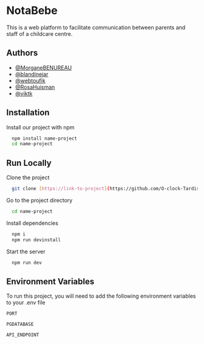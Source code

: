 # NotaBebe

This is a web platform to facilitate communication between parents and staff of a childcare centre.


## Authors

- [@MorganeBENUREAU](https://github.com/MorganeBENUREAU)
- [@blandinejar](https://github.com/blandinejar)
- [@webtoufik](https://github.com/webtoufik)
- [@RosaHuisman](https://github.com/RosaHuisman)
- [@viktk](https://github.com/viktk)

  
## Installation

Install our project with npm

```bash
  npm install name-project
  cd name-project
```
    
## Run Locally

Clone the project

```bash
  git clone [https://link-to-project](https://github.com/O-clock-Tardis/projet-06-notabebe)
```

Go to the project directory

```bash
  cd name-project
```

Install dependencies

```bash
  npm i
  npm run devinstall
```

Start the server

```bash
  npm run dev
```

  
## Environment Variables

To run this project, you will need to add the following environment variables to your .env file

`PORT`

`PGDATABASE`

`API_ENDPOINT`